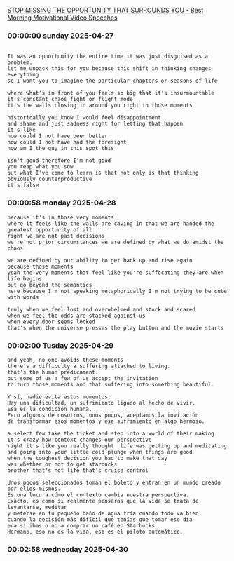 [STOP MISSING THE OPPORTUNITY THAT SURROUNDS YOU - Best Morning Motivational Video Speeches](https://youtu.be/buXv7wHS3Kk)

### 00:00:00 sunday 2025-04-27

```

It was an opportunity the entire time it was just disguised as a problem.
let me unpack this for you because this shift in thinking changes everything
so I want you to imagine the particular chapters or seasons of life

where what's in front of you feels so big that it's insurmountable
it's constant chaos fight or flight mode
it's the walls closing in around you right in those moments

historically you know I would feel disappointment
and shame and just sadness right for letting that happen
it's like
how could I not have been better
how could I not have had the foresight
how am I the guy in this spot this

isn't good therefore I'm not good
you reap what you sow
but what I've come to learn is that not only is that thinking obviously counterproductive
it's false
```

### 00:00:58 monday 2025-04-28

```
because it's in those very moments
where it feels like the walls are caving in that we are handed the greatest opportunity of all
right we are not past decisions
we're not prior circumstances we are defined by what we do amidst the chaos

we are defined by our ability to get back up and rise again
because those moments
yeah the very moments that feel like you're suffocating they are when life begins
but go beyond the semantics
here because I'm not speaking metaphorically I'm not trying to be cute with words

truly when we feel lost and overwhelmed and stuck and scared
when we feel the odds are stacked against us
when every door seems locked
that's when the universe presses the play button and the movie starts
```

### 00:02:00 Tusday 2025-04-29

```
and yeah, no one avoids these moments
there's a difficulty a suffering attached to living.
that's the human predicament.
but some of us a few of us accept the invitation
to turn those moments and that suffering into something beautiful.

Y sí, nadie evita estos momentos.
Hay una dificultad, un sufrimiento ligado al hecho de vivir.
Esa es la condición humana.
Pero algunos de nosotros, unos pocos, aceptamos la invitación
de transformar esos momentos y ese sufrimiento en algo hermoso.

a select few take the ticket and step into a world of their making
It's crazy how context changes our perspective
right it's like you really thought  life was getting up and meditating
and going into your little cold plunge when things are good
when the toughest decision you had to make that day
was whether or not to get starbucks
brother that's not life that's cruise control

Unos pocos seleccionados toman el boleto y entran en un mundo creado por ellos mismos.
Es una locura cómo el contexto cambia nuestra perspectiva.
Exacto, es como si realmente pensaras que la vida se trata de levantarse, meditar
y meterse en tu pequeño baño de agua fría cuando todo va bien,
cuando la decisión más difícil que tenías que tomar ese día
era si ibas o no a comprar un café en Starbucks.
Hermano, eso no es la vida, eso es el piloto automático.
```

### 00:02:58 wednesday 2025-04-30

```

```

<!--

### thursday 2025-05-01

```

```

### friday 2025-05-02

```

```

### saturday 2025-05-03

```

```

### sunday 2025-05-04

```

``` -->

<!-- monday tuesday wednesday thursday friday saturday sunday -->

